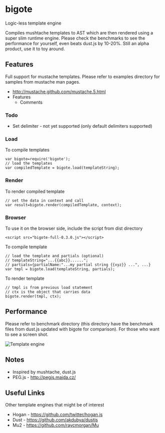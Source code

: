 # bigote
Logic-less template engine

Compiles mushtache templates to AST which are then rendered using a super slim runtime engine. Please check the benchmarks to see the performance for yourself, even beats dust.js by 10-20%. Still an alpha product, use it to toy around.

## Features
Full support for mustache templates. Please refer to examples directory for samples from mustache man pages.

   * http://mustache.github.com/mustache.5.html
   * Features
     * Comments

### Todo
   * Set delimiter - not yet supported (only default delimiters supported)

### Load
To compile templates

    var bigote=require('bigote');
    // load the templates
    var compiledTemplate = bigote.load(templateString);

### Render
To render compiled template

    // set the data in context and call
    var result=bigote.render(compiledTemplate, context);

### Browser
To use it on the browser side, include the script from dist directory

    <script src="bigote-full-0.3.0.js"></script>

To compile template

    // load the template and partials (optional)
    // templateString="...{{abc}}......";
    // partials={partialName:"...my partial string {{xyz}} ...", ...}
    var tmpl = bigote.load(templateString, partials);

To render template

    // tmpl is from previous load statement
    // ctx is the object that carries data
    bigote.render(tmpl, ctx);


## Performance
Please refer to benchmark directory (this directory have the benchmark files from dust.js updated with bigote for comparison). For those who want to see a screen shot.

![Template engine](https://raw.github.com/openmason/bigote/master/doc/images/performance.png "Performance shootout")

## Notes
  * Inspired by mushtache, dust.js
  * PEG.js - http://pegjs.majda.cz/

## Useful Links
Other template engines that might be of interest
  * Hogan - https://github.com/twitter/hogan.js
  * Dust - https://github.com/akdubya/dustjs
  * Mu2 - https://github.com/raycmorgan/Mu

